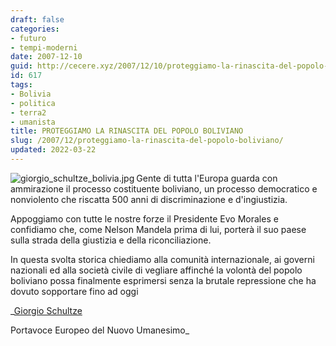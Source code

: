 ```yaml
---
draft: false
categories:
- futuro
- tempi-moderni
date: 2007-12-10
guid: http://cecere.xyz/2007/12/10/proteggiamo-la-rinascita-del-popolo-boliviano/
id: 617
tags:
- Bolivia
- politica
- terra2
- umanista
title: PROTEGGIAMO LA RINASCITA DEL POPOLO BOLIVIANO
slug: /2007/12/proteggiamo-la-rinascita-del-popolo-boliviano/
updated: 2022-03-22
---
```


[<img src='http://cecere.xyz/wp-content/uploads/sites/3/2007/12/giorgio_schultze_bolivia.thumbnail.jpg' alt='giorgio_schultze_bolivia.jpg' align="left" />](http://cecere.xyz/wp-content/uploads/sites/3/2007/12/giorgio_schultze_bolivia.jpg "giorgio_schultze_bolivia.jpg")Gente di tutta l'Europa guarda con ammirazione il processo costituente boliviano, un processo democratico e nonviolento che riscatta 500 anni di discriminazione e d'ingiustizia.

Appoggiamo con tutte le nostre forze il Presidente Evo Morales e confidiamo che, come Nelson Mandela prima di lui, porterà il suo paese sulla strada della giustizia e della riconciliazione.

In questa svolta storica chiediamo alla comunità internazionale, ai governi nazionali ed alla società civile di vegliare affinché la volontà del popolo boliviano possa finalmente esprimersi senza la brutale repressione che ha dovuto sopportare fino ad oggi

_[Giorgio Schultze](http://www.giorgioschultze.eu/)
  
Portavoce Europeo del Nuovo Umanesimo_